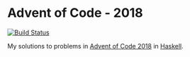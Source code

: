 # Advent of Code - 2018

[![Build Status](https://travis-ci.org/tejasbubane/adventofcode-2018.svg?branch=master)](https://travis-ci.org/tejasbubane/adventofcode-2018)

My solutions to problems in [Advent of Code 2018](https://adventofcode.com/2018/) in [Haskell](https://www.haskell.org/).
